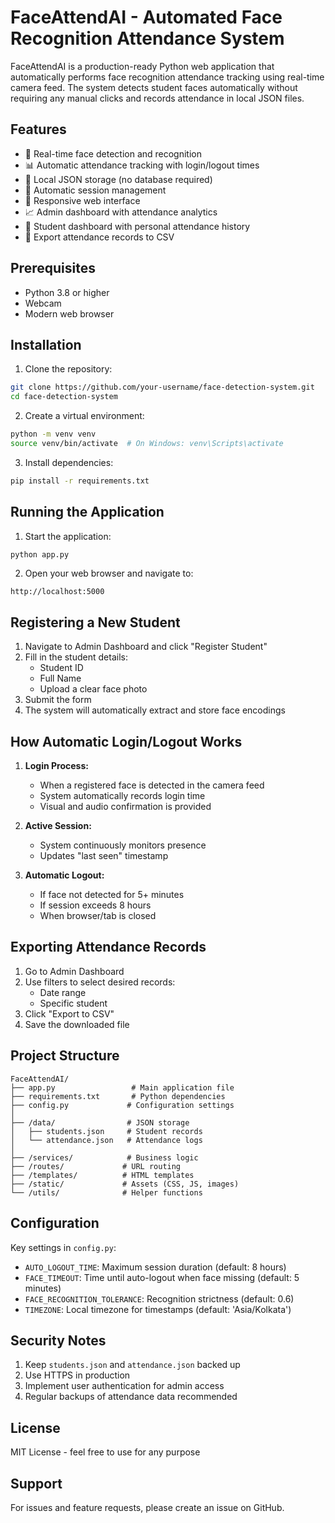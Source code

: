 # FaceAttendAI - Automated Face Recognition Attendance System

FaceAttendAI is a production-ready Python web application that automatically performs face recognition attendance tracking using real-time camera feed. The system detects student faces automatically without requiring any manual clicks and records attendance in local JSON files.

## Features

- 🎥 Real-time face detection and recognition
- 📊 Automatic attendance tracking with login/logout times
- 💾 Local JSON storage (no database required)
- 🔄 Automatic session management
- 📱 Responsive web interface
- 📈 Admin dashboard with attendance analytics
- 👤 Student dashboard with personal attendance history
- 📄 Export attendance records to CSV

## Prerequisites

- Python 3.8 or higher
- Webcam
- Modern web browser

## Installation

1. Clone the repository:
```bash
git clone https://github.com/your-username/face-detection-system.git
cd face-detection-system
```

2. Create a virtual environment:
```bash
python -m venv venv
source venv/bin/activate  # On Windows: venv\Scripts\activate
```

3. Install dependencies:
```bash
pip install -r requirements.txt
```

## Running the Application

1. Start the application:
```bash
python app.py
```

2. Open your web browser and navigate to:
```
http://localhost:5000
```

## Registering a New Student

1. Navigate to Admin Dashboard and click "Register Student"
2. Fill in the student details:
   - Student ID
   - Full Name
   - Upload a clear face photo
3. Submit the form
4. The system will automatically extract and store face encodings

## How Automatic Login/Logout Works

1. **Login Process:**
   - When a registered face is detected in the camera feed
   - System automatically records login time
   - Visual and audio confirmation is provided
   
2. **Active Session:**
   - System continuously monitors presence
   - Updates "last seen" timestamp
   
3. **Automatic Logout:**
   - If face not detected for 5+ minutes
   - If session exceeds 8 hours
   - When browser/tab is closed

## Exporting Attendance Records

1. Go to Admin Dashboard
2. Use filters to select desired records:
   - Date range
   - Specific student
3. Click "Export to CSV"
4. Save the downloaded file

## Project Structure

```
FaceAttendAI/
├── app.py                 # Main application file
├── requirements.txt       # Python dependencies
├── config.py             # Configuration settings
│
├── /data/                # JSON storage
│   ├── students.json     # Student records
│   └── attendance.json   # Attendance logs
│
├── /services/            # Business logic
├── /routes/             # URL routing
├── /templates/          # HTML templates
├── /static/             # Assets (CSS, JS, images)
└── /utils/              # Helper functions
```

## Configuration

Key settings in `config.py`:

- `AUTO_LOGOUT_TIME`: Maximum session duration (default: 8 hours)
- `FACE_TIMEOUT`: Time until auto-logout when face missing (default: 5 minutes)
- `FACE_RECOGNITION_TOLERANCE`: Recognition strictness (default: 0.6)
- `TIMEZONE`: Local timezone for timestamps (default: 'Asia/Kolkata')

## Security Notes

1. Keep `students.json` and `attendance.json` backed up
2. Use HTTPS in production
3. Implement user authentication for admin access
4. Regular backups of attendance data recommended

## License

MIT License - feel free to use for any purpose

## Support

For issues and feature requests, please create an issue on GitHub.